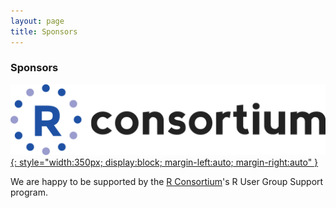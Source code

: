 ```yaml
---
layout: page
title: Sponsors
---
```


### Sponsors

[![R Consortium Logo](/assets/RConsortium.png){: style="width:350px; display:block; margin-left:auto; margin-right:auto" }](https://www.r-consortium.org)

We are happy to be supported by the [R Consortium](https://www.r-consortium.org)'s R User Group Support program.